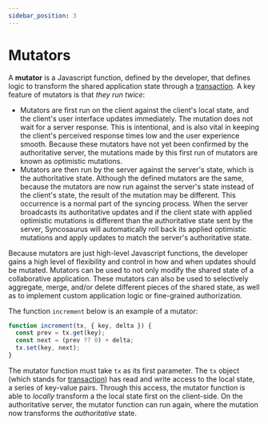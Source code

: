 ```yaml
---
sidebar_position: 3
---
```


# Mutators

A **mutator** is a Javascript function, defined by the developer, that defines logic to transform the shared application state through a [transaction](https://syncosaurus.github.io/docs/core-concepts/transactions). A key feature of mutators is that *they run twice*:

- Mutators are first run on the client against the client's local state, and the client's user interface updates immediately. The mutation does not wait for a server response. This is intentional, and is also vital in keeping the client's perceived response times low and the user experience smooth. Because these mutators have not yet been confirmed by the authoritative server, the mutations made by this first run of mutators are known as optimistic mutations. 
- Mutators are then run by the server against the server's state, which is the authoritative state. Although the defined mutators are the same, because the mutators are now run against the server's state instead of the client's state, the result of the mutation may be different. This occurrence is a normal part of the syncing process. When the server broadcasts its authoritative updates and if the client state with applied optimistic mutations is different than the authoritative state sent by the server, Syncosaurus will automatically roll back its applied optimistic mutations and apply updates to match the server's authoritative state.

Because mutators are just high-level Javascript functions, the developer gains a high level of flexibility and control in how and when updates should be mutated. Mutators can be used to not only modify the shared state of a collaborative application. These mutators can also be used to selectively aggregate, merge, and/or delete different pieces of the shared state, as well as to implement custom application logic or fine-grained authorization.

The function `increment` below is an example of a mutator:

```javascript
function increment(tx, { key, delta }) {
  const prev = tx.get(key);
  const next = (prev ?? 0) + delta;
  tx.set(key, next);
}
```

The mutator function must take `tx` as its first parameter. The `tx` object (which stands for [transaction](https://syncosaurus.github.io/docs/core-concepts/transactions)) has read and write access to the local state, a series of key-value pairs. Through this access, the mutator function is able to *locally* transform a the local state first on the client-side. On the authoritative server, the mutator function can run again, where the mutation now transforms the *authoritative* state.
